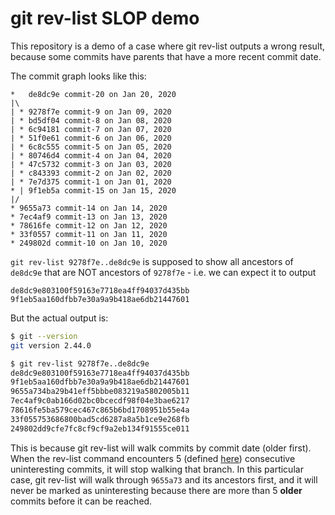 # git rev-list SLOP demo

This repository is a demo of a case where git rev-list outputs a wrong result, because some commits have parents that have a more recent commit date.

The commit graph looks like this:

```plaintext
*   de8dc9e commit-20 on Jan 20, 2020
|\
| * 9278f7e commit-9 on Jan 09, 2020
| * bd5df04 commit-8 on Jan 08, 2020
| * 6c94181 commit-7 on Jan 07, 2020
| * 51f0e61 commit-6 on Jan 06, 2020
| * 6c8c555 commit-5 on Jan 05, 2020
| * 80746d4 commit-4 on Jan 04, 2020
| * 47c5732 commit-3 on Jan 03, 2020
| * c843393 commit-2 on Jan 02, 2020
| * 7e7d375 commit-1 on Jan 01, 2020
* | 9f1eb5a commit-15 on Jan 15, 2020
|/
* 9655a73 commit-14 on Jan 14, 2020
* 7ec4af9 commit-13 on Jan 13, 2020
* 78616fe commit-12 on Jan 12, 2020
* 33f0557 commit-11 on Jan 11, 2020
* 249802d commit-10 on Jan 10, 2020
```

`git rev-list 9278f7e..de8dc9e` is supposed to show all ancestors of `de8dc9e` that are NOT ancestors of `9278f7e` - i.e. we can expect it to output
```
de8dc9e803100f59163e7718ea4ff94037d435bb
9f1eb5aa160dfbb7e30a9a9b418ae6db21447601
```

But the actual output is:

```sh
$ git --version
git version 2.44.0

$ git rev-list 9278f7e..de8dc9e
de8dc9e803100f59163e7718ea4ff94037d435bb
9f1eb5aa160dfbb7e30a9a9b418ae6db21447601
9655a734ba29b41eff5bbbe083219a5802005b11
7ec4af9c0ab166d02bc0bcecdf98f04e3bae6217
78616fe5ba579cec467c865b6bd1708951b55e4a
33f055753686800bad5cd6287a8a5b1ce9e268fb
249802dd9cfe7fc8cf9cf9a2eb134f91555ce011
```

This is because git rev-list will walk commits by commit date (older first).
When the rev-list command encounters 5 (defined [here](https://github.com/git/git/blob/3bd955d26919e149552f34aacf8a4e6368c26cec/revision.c#L1298)) consecutive uninteresting commits, it will stop walking that branch.
In this particular case, git rev-list will walk through `9655a73` and its ancestors first, and it will never be marked as uninteresting because there are more than 5 **older** commits before it can be reached.

